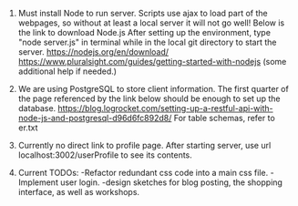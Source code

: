1. Must install Node to run server. Scripts use ajax to load part of the webpages, so without at least a local server it will not go well! Below is the link to download Node.js
After setting up the environment, type "node server.js" in terminal while in the local git directory to start the server.
https://nodejs.org/en/download/
https://www.pluralsight.com/guides/getting-started-with-nodejs (some additional help if needed.)
2. We are using PostgreSQL to store client information. The first quarter of the page referenced by the link below should be enough to set up the database.
https://blog.logrocket.com/setting-up-a-restful-api-with-node-js-and-postgresql-d96d6fc892d8/
For table schemas, refer to er.txt

3. Currently no direct link to profile page. After starting server, use url localhost:3002/userProfile to see its contents.

4. Current TODOs:
-Refactor redundant css code into a main css file. 
-Implement user login.
-design sketches for blog posting, the shopping interface, as well as workshops.

